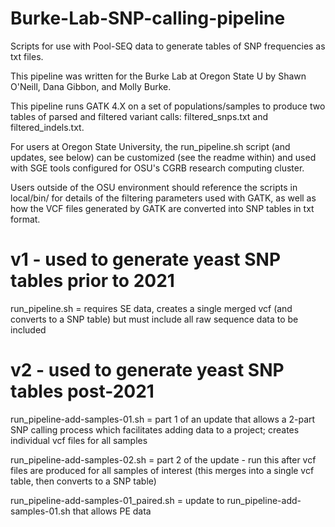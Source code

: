 # Burke-Lab-SNP-calling-pipeline
Scripts for use with Pool-SEQ data to generate tables of SNP frequencies as txt files.


This pipeline was written for the Burke Lab at Oregon State U by Shawn O'Neill, Dana Gibbon, and Molly Burke.

This pipeline runs GATK 4.X on a set of populations/samples to produce two tables of parsed and filtered variant calls: filtered_snps.txt and 
filtered_indels.txt.

For users at Oregon State University, the run_pipeline.sh script (and updates, see below) can be customized (see the readme within) and used with SGE tools configured for OSU's CGRB research computing cluster.  

Users outside of the OSU environment should reference the scripts in local/bin/ for details of the filtering parameters used with GATK, as well as how the VCF files generated by GATK are converted into SNP tables in txt format.

# v1 - used to generate yeast SNP tables prior to 2021
run_pipeline.sh = requires SE data, creates a single merged vcf (and converts to a SNP table) but must include all raw sequence data to be included

# v2 - used to generate yeast SNP tables post-2021
run_pipeline-add-samples-01.sh = part 1 of an update that allows a 2-part SNP calling process which facilitates adding data to a project; creates individual vcf files for all samples

run_pipeline-add-samples-02.sh = part 2 of the update - run this after vcf files are produced for all samples of interest (this merges into a single vcf table, then converts to a SNP table)

run_pipeline-add-samples-01_paired.sh = update to run_pipeline-add-samples-01.sh that allows PE data
